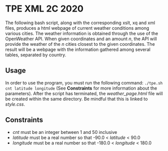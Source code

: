 # TPE XML 2C 2020

The following bash script, along with the corresponding xslt, xq and xml files, produces a html webpage of current weather conditions among various cities. The weather information is obtained through the use of the OpenWeather API. When given coordinates and an amount _n_, the API will provide the weather of the _n_ cities closest to the given coordinates. The result will be a webpage with the information gathered among several tables, separated by country.

## Usage
In order to use the program, you must run the following command:
`./tpe.sh cnt latitude longitude` (See **Constraints** for more information about the parameters). After the script has terminated, the _weather_page.html_ file will be created within the same directory. Be mindful that this is linked to _style.css_.

## Constraints
* _cnt_ must be an integer between 1 and 50 inclusive
* _latitude_ must be a real number so that -90.0 < _latitude_ < 90.0
* _longitude_ must be a real number so that -180.0 < _longitude_ < 180.0


